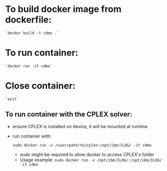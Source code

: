 # To build docker image from dockerfile:

    `docker build -t cdmo .`

# To run container:

    `docker run -it cdmo`

# Close container:

    `exit`

## To run container with the CPLEX solver:
- ensure CPLEX is installed on device, it will be mounted at runtime
- run container with:

    `sudo docker run -v /user/path/to/cplex:/opt/ibm/ILOG/ -it cdmo`
    
    - sudo might be required to allow docker to access CPLEX's folder
    - Usage example: `sudo docker run -v /opt/ibm/ILOG/:/opt/ibm/ILOG/ -it cdmo`
